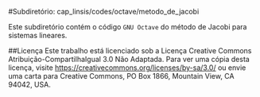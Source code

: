 #Subdiretório: cap_linsis/codes/octave/metodo_de_jacobi

Este subdiretório contém o código `GNU Octave` do método de Jacobi para sistemas lineares.

##Licença
Este trabalho está licenciado sob a Licença Creative Commons Atribuição-CompartilhaIgual 3.0 Não Adaptada. Para ver uma cópia desta licença, visite https://creativecommons.org/licenses/by-sa/3.0/ ou envie uma carta para Creative Commons, PO Box 1866, Mountain View, CA 94042, USA.

